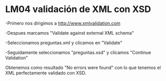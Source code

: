 # LM04 validación de XML con XSD


-Primero nos dirigimos a http://www.xmlvalidation.com

-Despues marcamos "Validate against external XML schema"

-Seleccionamos preguntas.xml y clicamos en "Validate"

-Seguidamente seleccionamos "preguntas.xsd" y clicamos "Continue Validation"


Obtenemos como resultado "No errors were found" con lo que tenemos el XML perfectamente validado con XSD.
